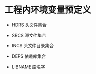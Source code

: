 <!--
 * @Author: your name
 * @Date: 2021-03-16 16:41:42
 * @LastEditTime: 2021-03-17 10:57:08
 * @LastEditors: Please set LastEditors
 * @Description: In User Settings Edit
 * @FilePath: /mt-ccs/doc/projenvs.md
-->

# 工程内环境变量预定义

- HDRS 头文件集合
- SRCS 源文件集合
- INCS 头文件目录集合
- DEPS 依赖库集合

- LIBNAME 库名字